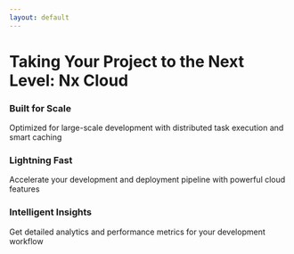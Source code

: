 ```yaml
---
layout: default
---
```


<div class="flex flex-col h-full">
  <!-- Header with gradient background -->
  <div class="text-center mb-12">
    <h1 class="text-4xl font-bold bg-gradient-to-r from-blue-500 to-purple-500 bg-clip-text text-transparent">
      Taking Your Project to the Next Level: Nx Cloud
    </h1>
  </div>

  <div class="flex-1 grid grid-cols-2 gap-12 px-8">
    <!-- Left Column: Visual Elements -->
    <div class="relative flex items-center justify-center">
      <!-- Central Cloud Icon -->
      <div v-click class="cloud-container">
        <i class="i-mdi-cloud text-6xl text-blue-400"></i>
      </div>
      <!-- React Logo -->
      <div v-click class="react-logo">
        <i class="i-logos-react text-4xl animate-spin-slow"></i>
      </div>
      <!-- Connection Lines with Lightning Bolts -->
      <div v-click class="connection-lines">
        <i class="i-mdi-lightning-bolt text-yellow-400 bolt-1"></i>
        <i class="i-mdi-lightning-bolt text-yellow-400 bolt-2"></i>
        <i class="i-mdi-lightning-bolt text-yellow-400 bolt-3"></i>
      </div>
      <!-- Performance Indicators -->
      <div v-click class="performance-indicators">
        <div class="indicator speedometer">
          <i class="i-mdi-speedometer text-3xl text-green-400"></i>
        </div>
        <div class="indicator graph">
          <i class="i-mdi-trending-up text-3xl text-purple-400"></i>
        </div>
        <div class="indicator settings">
          <i class="i-mdi-cog text-3xl text-blue-400"></i>
        </div>
      </div>
    </div>
    <!-- Right Column: Benefits -->
    <div class="space-y-8">
      <div v-click class="benefit-card">
        <i class="i-mdi-rocket-launch text-3xl text-blue-400"></i>
        <div class="ml-4">
          <h3 class="text-xl font-bold mb-2">Built for Scale</h3>
          <p class="text-sm text-gray-400">
            Optimized for large-scale development with distributed task execution and smart caching
          </p>
        </div>
      </div>
      <div v-click class="benefit-card">
        <i class="i-mdi-flash text-3xl text-yellow-400"></i>
        <div class="ml-4">
          <h3 class="text-xl font-bold mb-2">Lightning Fast</h3>
          <p class="text-sm text-gray-400">
            Accelerate your development and deployment pipeline with powerful cloud features
          </p>
        </div>
      </div>
      <div v-click class="benefit-card">
        <i class="i-mdi-chart-areaspline text-3xl text-green-400"></i>
        <div class="ml-4">
          <h3 class="text-xl font-bold mb-2">Intelligent Insights</h3>
          <p class="text-sm text-gray-400">
            Get detailed analytics and performance metrics for your development workflow
          </p>
        </div>
      </div>
    </div>
  </div>
</div>

<style>
.cloud-container {
  @apply relative p-8 bg-blue-500/10 rounded-full;
  animation: float 3s ease-in-out infinite;
}

.react-logo {
  @apply absolute -right-4 top-1/2 p-4 bg-[#61DAFB]/10 rounded-full;
}

.connection-lines {
  @apply absolute inset-0;
}

.bolt-1, .bolt-2, .bolt-3 {
  @apply absolute;
  animation: pulse 2s infinite;
}

.bolt-1 { top: 30%; right: 40%; animation-delay: 0s; }
.bolt-2 { top: 50%; right: 35%; animation-delay: 0.3s; }
.bolt-3 { top: 70%; right: 40%; animation-delay: 0.6s; }

.performance-indicators {
  @apply absolute inset-0 pointer-events-none;
}

.indicator {
  @apply absolute p-3 bg-gray-800/50 rounded-full backdrop-blur-sm;
  animation: bounce 3s infinite;
}

.speedometer { top: 20%; left: 20%; animation-delay: 0s; }
.graph { top: 70%; left: 30%; animation-delay: 0.5s; }
.settings { top: 40%; left: 70%; animation-delay: 1s; }

.benefit-card {
  @apply flex items-start p-6 bg-gray-800/50 rounded-xl backdrop-blur-sm
         border border-gray-700/50 transition-all duration-300;
}

.benefit-card:hover {
  @apply transform -translate-y-1 shadow-xl border-blue-500/30;
}

.animate-spin-slow {
  animation: spin 20s linear infinite;
}

@keyframes float {
  0%, 100% { transform: translateY(0); }
  50% { transform: translateY(-10px); }
}

@keyframes pulse {
  0%, 100% { opacity: 0.3; transform: scale(1); }
  50% { opacity: 1; transform: scale(1.2); }
}

@keyframes bounce {
  0%, 100% { transform: translateY(0); }
  50% { transform: translateY(-5px); }
}

@keyframes spin {
  from { transform: rotate(0deg); }
  to { transform: rotate(360deg); }
}
</style>
